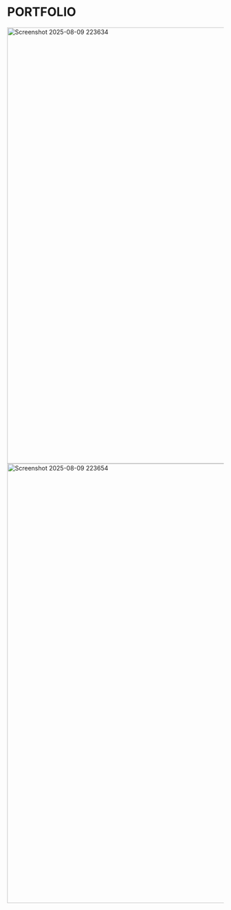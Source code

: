 # PORTFOLIO

<img width="1919" height="1013" alt="Screenshot 2025-08-09 223634" src="https://github.com/user-attachments/assets/5a4214a1-a289-4e68-a886-5cd9062613cd" />
<img width="1919" height="1021" alt="Screenshot 2025-08-09 223654" src="https://github.com/user-attachments/assets/75bc9c47-2bb4-41db-a06a-6293d2226508" />

